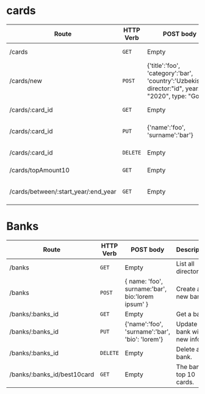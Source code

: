 # cards

| Route | HTTP Verb	 | POST body	 | Description	 |
| --- | --- | --- | --- |
| /cards | `GET` | Empty | List all cards. |
| /cards/new | `POST` | {'title':'foo', 'category':'bar', 'country':'Uzbekistan', director:"id", year: "2020", type: "Gold" } | Create a new card. |
| /cards/:card_id | `GET` | Empty | Get a card by id. |
| /cards/:card_id | `PUT` | {'name':'foo', 'surname':'bar'} | Update a card with new info. |
| /cards/:card_id | `DELETE` | Empty | Delete a card. |
| /cards/topAmount10 | `GET` | Empty | Get the top 10 cards. |
| /cards/between/:start_year/:end_year | `GET` | Empty | cards between two dates. |

# Banks

| Route | HTTP Verb	 | POST body	 | Description	 |
| --- | --- | --- | --- |
| /banks | `GET` | Empty | List all directors. |
| /banks | `POST` | { name: 'foo', surname:'bar', bio:'lorem ipsum' } | Create a new bank. |
| /banks/:banks_id | `GET` | Empty | Get a bank. |
| /banks/:banks_id | `PUT` | {'name':'foo', 'surname':'bar', 'bio': 'lorem'} | Update a bank with new info. |
| /banks/:banks_id | `DELETE` | Empty | Delete a bank. |
| /banks/:banks_id/best10card | `GET` | Empty | The bank's top 10 cards. |

